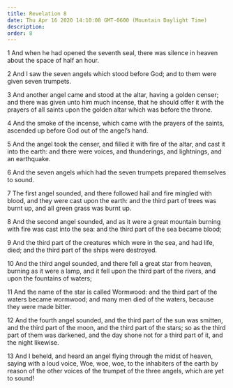 ```yaml
---
title: Revelation 8
date: Thu Apr 16 2020 14:10:08 GMT-0600 (Mountain Daylight Time)
description: 
order: 8
---
```


<p>
  1 And when he had opened the seventh seal, there was silence in heaven about
  the space of half an hour.
</p>
<p>
  2 And I saw the seven angels which stood before God; and to them were given
  seven trumpets.
</p>
<p>
  3 And another angel came and stood at the altar, having a golden censer; and
  there was given unto him much incense, that he should offer it with the
  prayers of all saints upon the golden altar which was before the throne.
</p>
<p>
  4 And the smoke of the incense, which came with the prayers of the saints,
  ascended up before God out of the angel&#x2019;s hand.
</p>
<p>
  5 And the angel took the censer, and filled it with fire of the altar, and
  cast it into the earth: and there were voices, and thunderings, and
  lightnings, and an earthquake.
</p>
<p>
  6 And the seven angels which had the seven trumpets prepared themselves to
  sound.
</p>
<p>
  7 The first angel sounded, and there followed hail and fire mingled with
  blood, and they were cast upon the earth: and the third part of trees was
  burnt up, and all green grass was burnt up.
</p>
<p>
  8 And the second angel sounded, and as it were a great mountain burning with
  fire was cast into the sea: and the third part of the sea became blood;
</p>
<p>
  9 And the third part of the creatures which were in the sea, and had life,
  died; and the third part of the ships were destroyed.
</p>
<p>
  10 And the third angel sounded, and there fell a great star from heaven,
  burning as it were a lamp, and it fell upon the third part of the rivers, and
  upon the fountains of waters;
</p>
<p>
  11 And the name of the star is called Wormwood: and the third part of the
  waters became wormwood; and many men died of the waters, because they were
  made bitter.
</p>
<p>
  12 And the fourth angel sounded, and the third part of the sun was smitten,
  and the third part of the moon, and the third part of the stars; so as the
  third part of them was darkened, and the day shone not for a third part of it,
  and the night likewise.
</p>
<p>
  13 And I beheld, and heard an angel flying through the midst of heaven, saying
  with a loud voice, Woe, woe, woe, to the inhabiters of the earth by reason of
  the other voices of the trumpet of the three angels, which are yet to sound!
</p>
